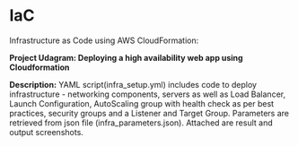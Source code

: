 # IaC
Infrastructure as Code using AWS CloudFormation:

**Project Udagram: Deploying a high availability web app using Cloudformation**

**Description:**
YAML script(infra_setup.yml) includes code to deploy infrastructure - networking components, servers as well as Load Balancer, Launch Configuration, AutoScaling group with health check as per best practices, security groups and a Listener and Target Group.
Parameters are retrieved from json file (infra_parameters.json). 
Attached are result and output screenshots.
